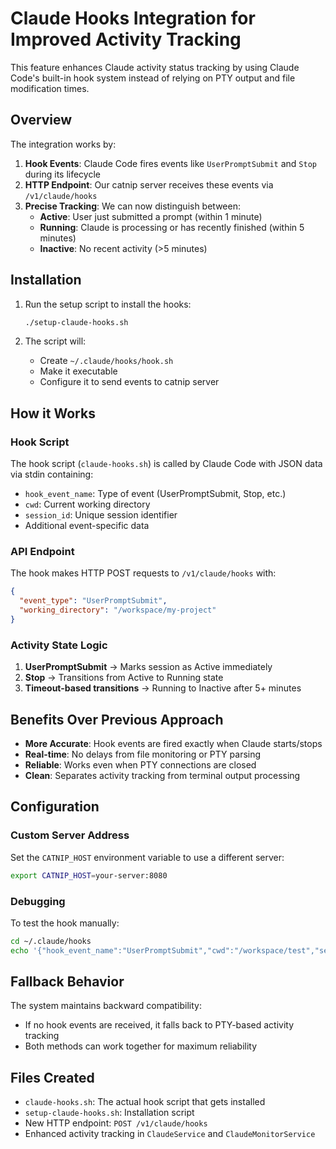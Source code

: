 # Claude Hooks Integration for Improved Activity Tracking

This feature enhances Claude activity status tracking by using Claude Code's built-in hook system instead of relying on PTY output and file modification times.

## Overview

The integration works by:

1. **Hook Events**: Claude Code fires events like `UserPromptSubmit` and `Stop` during its lifecycle
2. **HTTP Endpoint**: Our catnip server receives these events via `/v1/claude/hooks`
3. **Precise Tracking**: We can now distinguish between:
   - **Active**: User just submitted a prompt (within 1 minute)
   - **Running**: Claude is processing or has recently finished (within 5 minutes)
   - **Inactive**: No recent activity (>5 minutes)

## Installation

1. Run the setup script to install the hooks:

   ```bash
   ./setup-claude-hooks.sh
   ```

2. The script will:
   - Create `~/.claude/hooks/hook.sh`
   - Make it executable
   - Configure it to send events to catnip server

## How it Works

### Hook Script

The hook script (`claude-hooks.sh`) is called by Claude Code with JSON data via stdin containing:

- `hook_event_name`: Type of event (UserPromptSubmit, Stop, etc.)
- `cwd`: Current working directory
- `session_id`: Unique session identifier
- Additional event-specific data

### API Endpoint

The hook makes HTTP POST requests to `/v1/claude/hooks` with:

```json
{
  "event_type": "UserPromptSubmit",
  "working_directory": "/workspace/my-project"
}
```

### Activity State Logic

1. **UserPromptSubmit** → Marks session as Active immediately
2. **Stop** → Transitions from Active to Running state
3. **Timeout-based transitions** → Running to Inactive after 5+ minutes

## Benefits Over Previous Approach

- **More Accurate**: Hook events are fired exactly when Claude starts/stops
- **Real-time**: No delays from file monitoring or PTY parsing
- **Reliable**: Works even when PTY connections are closed
- **Clean**: Separates activity tracking from terminal output processing

## Configuration

### Custom Server Address

Set the `CATNIP_HOST` environment variable to use a different server:

```bash
export CATNIP_HOST=your-server:8080
```

### Debugging

To test the hook manually:

```bash
cd ~/.claude/hooks
echo '{"hook_event_name":"UserPromptSubmit","cwd":"/workspace/test","session_id":"test-123"}' | ./hook.sh
```

## Fallback Behavior

The system maintains backward compatibility:

- If no hook events are received, it falls back to PTY-based activity tracking
- Both methods can work together for maximum reliability

## Files Created

- `claude-hooks.sh`: The actual hook script that gets installed
- `setup-claude-hooks.sh`: Installation script
- New HTTP endpoint: `POST /v1/claude/hooks`
- Enhanced activity tracking in `ClaudeService` and `ClaudeMonitorService`
